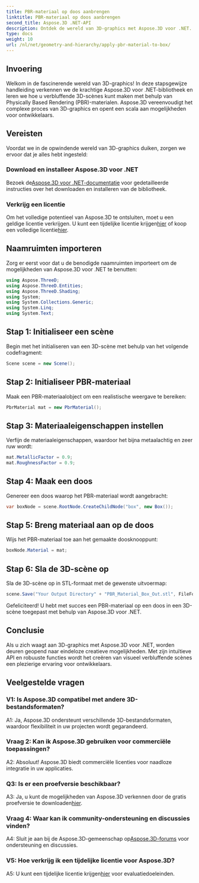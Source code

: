 ```yaml
---
title: PBR-materiaal op doos aanbrengen
linktitle: PBR-materiaal op doos aanbrengen
second_title: Aspose.3D .NET-API
description: Ontdek de wereld van 3D-graphics met Aspose.3D voor .NET. Creëer moeiteloos meeslepende scènes met behulp van Physically Based Rendering-materialen.
type: docs
weight: 10
url: /nl/net/geometry-and-hierarchy/apply-pbr-material-to-box/
---
```

## Invoering

Welkom in de fascinerende wereld van 3D-graphics! In deze stapsgewijze handleiding verkennen we de krachtige Aspose.3D voor .NET-bibliotheek en leren we hoe u verbluffende 3D-scènes kunt maken met behulp van Physically Based Rendering (PBR)-materialen. Aspose.3D vereenvoudigt het complexe proces van 3D-graphics en opent een scala aan mogelijkheden voor ontwikkelaars.

## Vereisten

Voordat we in de opwindende wereld van 3D-graphics duiken, zorgen we ervoor dat je alles hebt ingesteld:

### Download en installeer Aspose.3D voor .NET

 Bezoek de[Aspose.3D voor .NET-documentatie](https://reference.aspose.com/3d/net/) voor gedetailleerde instructies over het downloaden en installeren van de bibliotheek.

### Verkrijg een licentie

Om het volledige potentieel van Aspose.3D te ontsluiten, moet u een geldige licentie verkrijgen. U kunt een tijdelijke licentie krijgen[hier](https://purchase.aspose.com/temporary-license/) of koop een volledige licentie[hier](https://purchase.aspose.com/buy).

## Naamruimten importeren

Zorg er eerst voor dat u de benodigde naamruimten importeert om de mogelijkheden van Aspose.3D voor .NET te benutten:

```csharp
using Aspose.ThreeD;
using Aspose.ThreeD.Entities;
using Aspose.ThreeD.Shading;
using System;
using System.Collections.Generic;
using System.Linq;
using System.Text;
```

## Stap 1: Initialiseer een scène

Begin met het initialiseren van een 3D-scène met behulp van het volgende codefragment:

```csharp
Scene scene = new Scene();
```

## Stap 2: Initialiseer PBR-materiaal

Maak een PBR-materiaalobject om een realistische weergave te bereiken:

```csharp
PbrMaterial mat = new PbrMaterial();
```

## Stap 3: Materiaaleigenschappen instellen

Verfijn de materiaaleigenschappen, waardoor het bijna metaalachtig en zeer ruw wordt:

```csharp
mat.MetallicFactor = 0.9;
mat.RoughnessFactor = 0.9;
```

## Stap 4: Maak een doos

Genereer een doos waarop het PBR-materiaal wordt aangebracht:

```csharp
var boxNode = scene.RootNode.CreateChildNode("box", new Box());
```

## Stap 5: Breng materiaal aan op de doos

Wijs het PBR-materiaal toe aan het gemaakte doosknooppunt:

```csharp
boxNode.Material = mat;
```

## Stap 6: Sla de 3D-scène op

Sla de 3D-scène op in STL-formaat met de gewenste uitvoermap:

```csharp
scene.Save("Your Output Directory" + "PBR_Material_Box_Out.stl", FileFormat.STLASCII);
```

Gefeliciteerd! U hebt met succes een PBR-materiaal op een doos in een 3D-scène toegepast met behulp van Aspose.3D voor .NET.

## Conclusie

Als u zich waagt aan 3D-graphics met Aspose.3D voor .NET, worden deuren geopend naar eindeloze creatieve mogelijkheden. Met zijn intuïtieve API en robuuste functies wordt het creëren van visueel verbluffende scènes een plezierige ervaring voor ontwikkelaars.

## Veelgestelde vragen

### V1: Is Aspose.3D compatibel met andere 3D-bestandsformaten?

A1: Ja, Aspose.3D ondersteunt verschillende 3D-bestandsformaten, waardoor flexibiliteit in uw projecten wordt gegarandeerd.

### Vraag 2: Kan ik Aspose.3D gebruiken voor commerciële toepassingen?

A2: Absoluut! Aspose.3D biedt commerciële licenties voor naadloze integratie in uw applicaties.

### Q3: Is er een proefversie beschikbaar?

 A3: Ja, u kunt de mogelijkheden van Aspose.3D verkennen door de gratis proefversie te downloaden[hier](https://releases.aspose.com/).

### Vraag 4: Waar kan ik community-ondersteuning en discussies vinden?

 A4: Sluit je aan bij de Aspose.3D-gemeenschap op[Aspose.3D-forums](https://forum.aspose.com/c/3d/18) voor ondersteuning en discussies.

### V5: Hoe verkrijg ik een tijdelijke licentie voor Aspose.3D?

 A5: U kunt een tijdelijke licentie krijgen[hier](https://purchase.aspose.com/temporary-license/) voor evaluatiedoeleinden.